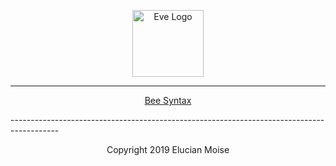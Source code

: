 <p align="center">
<a href="https://sagecode.net/bee-lang" target="_blank" align="center">
<img src="https://sagecode.net/wp-content/uploads/2018/12/bee-logo.png" alt="Eve Logo" width="114" height="107" ></img>
</a>
</p>

------------------------------------------------------------------------------------------
<p align="center"> <a href=index.md>Bee Syntax</a>
</p>
------------------------------------------------------------------------------------------
<p align="center">
Copyright 2019 Elucian Moise
</p>
